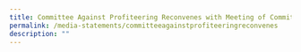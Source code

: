 ```yaml
---
title: Committee Against Profiteering Reconvenes with Meeting of Committee Members
permalink: /media-statements/committeeagainstprofiteeringreconvenes
description: ""
---
```

